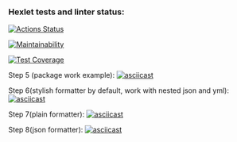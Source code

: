 ### Hexlet tests and linter status:
[![Actions Status](https://github.com/Vadimhungry/python-project-50/workflows/my_workflow/badge.svg)](https://github.com/Vadimhungry/python-project-50/actions)

[![Maintainability](https://api.codeclimate.com/v1/badges/55e816a0053e58471fd9/maintainability)](https://codeclimate.com/github/Vadimhungry/python-project-50/maintainability)

[![Test Coverage](https://api.codeclimate.com/v1/badges/55e816a0053e58471fd9/test_coverage)](https://codeclimate.com/github/Vadimhungry/python-project-50/test_coverage)

Step 5 (package work example):
[![asciicast](https://asciinema.org/a/GrhAwBvAWScgYvCo0RBLABRyO.svg)](https://asciinema.org/a/GrhAwBvAWScgYvCo0RBLABRyO)

Step 6(stylish formatter by default, work with nested json and yml):
[![asciicast](https://asciinema.org/a/KXYpsPd80csiSdfjgiYOwEK9A.svg)](https://asciinema.org/a/KXYpsPd80csiSdfjgiYOwEK9A)

Step 7(plain formatter):
[![asciicast](https://asciinema.org/a/gwhxHUoyG02dYSP5Z1HBd33qn.svg)](https://asciinema.org/a/gwhxHUoyG02dYSP5Z1HBd33qn)

Step 8(json formatter):
[![asciicast](https://asciinema.org/a/BlhenPcGWUXFDtxJUguM55aAL.svg)](https://asciinema.org/a/BlhenPcGWUXFDtxJUguM55aAL)